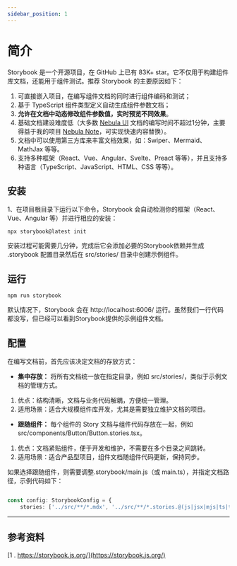 ```yaml
---
sidebar_position: 1
---
```

# 简介
Storybook 是一个开源项目，在 GitHub 上已有 83K+ star。它不仅用于构建组件库文档，还能用于组件测试。推荐 Storybook 的主要原因如下：
1.	可直接嵌入项目，在编写组件文档的同时进行组件编码和测试；
2.	基于 TypeScript 组件类型定义自动生成组件参数文档；
3.	**允许在文档中动态修改组件参数值，实时预览不同效果**。
4. 基础文档建设难度低（大多数 [Nebula UI](https://ui.aser1989.cn/)  文档的编写时间不超过1分钟，主要得益于我的项目 [Nebula Note](https://www.aser1989.cn/)，可实现快速内容替换）。
5. 文档中可以使用第三方库来丰富文档效果，如：Swiper、Mermaid、MathJax 等等。
6. 支持多种框架（React、Vue、Angular、Svelte、Preact 等等），并且支持多种语言（TypeScript、JavaScript、HTML、CSS 等等）。

## 安装
1、在项目根目录下运行以下命令，Storybook 会自动检测你的框架（React、Vue、Angular 等）并进行相应的安装：
``` shell
npx storybook@latest init
```
安装过程可能需要几分钟，完成后它会添加必要的Storybook依赖并生成 .storybook 配置目录然后在 src/stories/ 目录中创建示例组件。

## 运行
``` shell
npm run storybook
```
默认情况下，Storybook 会在 http://localhost:6006/ 运行。虽然我们一行代码都没写，但已经可以看到Storybook提供的示例组件文档。



## 配置
在编写文档前，首先应该决定文档的存放方式：
* **集中存放：** 将所有文档统一放在指定目录，例如 src/stories/，类似于示例文档的管理方式。
1. 优点：结构清晰，文档与业务代码解耦，方便统一管理。
2. 适用场景：适合大规模组件库开发，尤其是需要独立维护文档的项目。
* **跟随组件：** 每个组件的 Story 文档与组件代码存放在一起，例如 src/components/Button/Button.stories.tsx。
1. 优点：文档紧贴组件，便于开发和维护，不需要在多个目录之间跳转。
2. 适用场景：适合产品型项目，组件文档随组件代码更新，保持同步。

如果选择跟随组件，则需要调整.storybook/main.js（或 main.ts），并指定文档路径，示例代码如下：
``` typescript

const config: StorybookConfig = {
    stories: ['../src/**/*.mdx', '../src/**/*.stories.@(js|jsx|mjs|ts|tsx)'],
```

---


## 参考资料  
[1 . https://storybook.js.org/](https://storybook.js.org/)  
